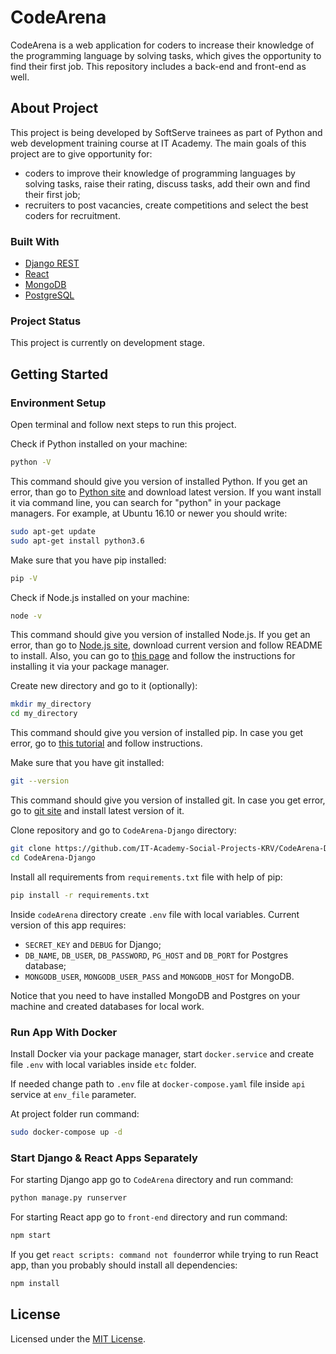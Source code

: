 # CodeArena

CodeArena is a web application for coders to increase their knowledge of the programming language by solving tasks, which gives the opportunity to find their first job. This repository includes a back-end and front-end as well.

## About Project

This project is being developed by SoftServe trainees as part of Python and web development training course at IT Academy.
The main goals of this project are to give opportunity for:
* coders to improve their knowledge of programming languages ​​by solving tasks, raise their rating, discuss tasks, add their own and find their first job;
* recruiters to post vacancies, create competitions and select the best coders for recruitment.

### Built With

* [Django REST](https://www.django-rest-framework.org/)
* [React](https://reactjs.org/)
* [MongoDB](https://www.mongodb.com/)
* [PostgreSQL](https://www.postgresql.org/)

### Project Status

This project is currently on development stage.

## Getting Started

### Environment Setup
Open terminal and follow next steps to run this project.

Check if Python installed on your machine:
```bash
python -V
```
This command should give you version of installed Python. If you get an error, than go to [Python site](https://www.python.org/downloads/) and download latest version. If you want install it via command line, you can search for "python" in your package managers. For example, at Ubuntu 16.10 or newer you should write:
```bash
sudo apt-get update
sudo apt-get install python3.6
```

Make sure that you have pip installed:
```bash
pip -V
```

Check if Node.js installed on your machine:
```bash
node -v
```

This command should give you version of installed Node.js. If you get an error, than go to [Node.js site](https://nodejs.org/en/), download current version and follow README to install. Also, you can go to [this page](https://nodejs.org/uk/download/package-manager/) and follow the instructions for installing it via your package manager.

Create new directory and go to it (optionally):
```bash
mkdir my_directory
cd my_directory
```

This command should give you version of installed pip. In case you get error, go to [this tutorial](https://pip.pypa.io/en/stable/installation/) and follow instructions.

Make sure that you have git installed:
```bash
git --version
```

This command should give you version of installed git. In case you get error, go to [git site](https://git-scm.com/downloads) and install latest version of it.


Clone repository and go to `CodeArena-Django` directory:
```bash
git clone https://github.com/IT-Academy-Social-Projects-KRV/CodeArena-Django.git
cd CodeArena-Django
```

Install all requirements from `requirements.txt` file with help of pip:
```bash
pip install -r requirements.txt
```

Inside `codeArena` directory create `.env` file with local variables. Current version of this app requires:
* `SECRET_KEY` and `DEBUG` for Django;
* `DB_NAME`, `DB_USER`, `DB_PASSWORD`, `PG_HOST` and `DB_PORT` for Postgres database;
* `MONGODB_USER`, `MONGODB_USER_PASS` and `MONGODB_HOST` for MongoDB.

Notice that you need to have installed MongoDB and Postgres on your machine and created databases for local work.

### Run App With Docker

Install Docker via your package manager, start `docker.service` and create file `.env` with local variables inside `etc` folder.

If needed change path to `.env` file at `docker-compose.yaml` file inside `api` service at `env_file` parameter.

At project folder run command:
```bash
sudo docker-compose up -d
```

### Start Django & React Apps Separately 

For starting Django app go to `CodeArena` directory and run command:
```bash
python manage.py runserver
```
For starting React app go to `front-end` directory and run command:
```bash
npm start
```
If you get `react scripts: command not found`error while trying to run React app, than you probably should install all dependencies:
```bash
npm install
```

## License

Licensed under the [MIT License](LICENSE).